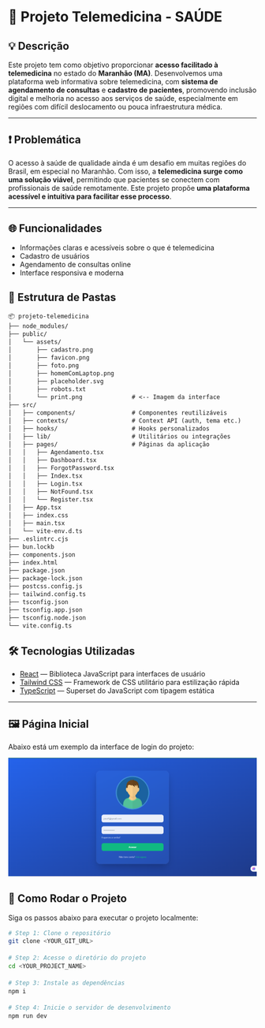 # 🏥 Projeto Telemedicina - SAÚDE

## 💡 Descrição

Este projeto tem como objetivo proporcionar **acesso facilitado à telemedicina** no estado do **Maranhão (MA)**. Desenvolvemos uma plataforma web informativa sobre telemedicina, com **sistema de agendamento de consultas** e **cadastro de pacientes**, promovendo inclusão digital e melhoria no acesso aos serviços de saúde, especialmente em regiões com difícil deslocamento ou pouca infraestrutura médica.

---

## ❗ Problemática

O acesso à saúde de qualidade ainda é um desafio em muitas regiões do Brasil, em especial no Maranhão. Com isso, a **telemedicina surge como uma solução viável**, permitindo que pacientes se conectem com profissionais de saúde remotamente. Este projeto propõe **uma plataforma acessível e intuitiva para facilitar esse processo**.

---

## 🌐 Funcionalidades

- Informações claras e acessíveis sobre o que é telemedicina
- Cadastro de usuários
- Agendamento de consultas online
- Interface responsiva e moderna

## 📁 Estrutura de Pastas

```
📦 projeto-telemedicina
├── node_modules/
├── public/
│   └── assets/
│       ├── cadastro.png
│       ├── favicon.png
│       ├── foto.png
│       ├── homemComLaptop.png
│       ├── placeholder.svg
│       ├── robots.txt
│       └── print.png              # <-- Imagem da interface
├── src/
│   ├── components/                # Componentes reutilizáveis
│   ├── contexts/                  # Context API (auth, tema etc.)
│   ├── hooks/                     # Hooks personalizados
│   ├── lib/                       # Utilitários ou integrações
│   ├── pages/                     # Páginas da aplicação
│   │   ├── Agendamento.tsx
│   │   ├── Dashboard.tsx
│   │   ├── ForgotPassword.tsx
│   │   ├── Index.tsx
│   │   ├── Login.tsx
│   │   ├── NotFound.tsx
│   │   └── Register.tsx
│   ├── App.tsx
│   ├── index.css
│   ├── main.tsx
│   └── vite-env.d.ts
├── .eslintrc.cjs
├── bun.lockb
├── components.json
├── index.html
├── package.json
├── package-lock.json
├── postcss.config.js
├── tailwind.config.ts
├── tsconfig.json
├── tsconfig.app.json
├── tsconfig.node.json
└── vite.config.ts
```

## 🛠️ Tecnologias Utilizadas

- [React](https://reactjs.org/) — Biblioteca JavaScript para interfaces de usuário
- [Tailwind CSS](https://tailwindcss.com/) — Framework de CSS utilitário para estilização rápida
- [TypeScript](https://www.typescriptlang.org/) — Superset do JavaScript com tipagem estática

---

## 🖼️ Página Inicial

Abaixo está um exemplo da interface de login do projeto:

![Print da página inicial](./public/assets/print.png)


## 🚀 Como Rodar o Projeto

Siga os passos abaixo para executar o projeto localmente:

```bash
# Step 1: Clone o repositório
git clone <YOUR_GIT_URL>

# Step 2: Acesse o diretório do projeto
cd <YOUR_PROJECT_NAME>

# Step 3: Instale as dependências
npm i

# Step 4: Inicie o servidor de desenvolvimento
npm run dev

